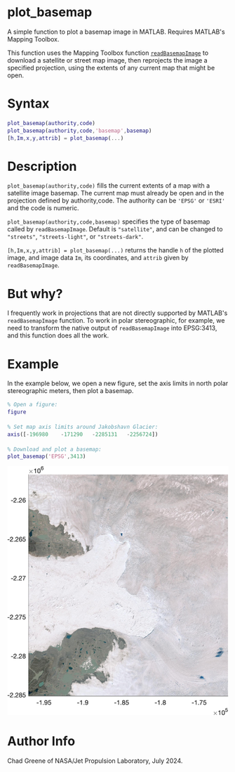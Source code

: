 # plot_basemap
A simple function to plot a basemap image in MATLAB. Requires MATLAB's Mapping Toolbox. 

This function uses the Mapping Toolbox function [`readBasemapImage`](https://www.mathworks.com/help/map/ref/readbasemapimage.html) to download a satellite or street map image, then reprojects the image a specified projection, using the extents of any current map that might be open. 

# Syntax

```matlab
plot_basemap(authority,code)
plot_basemap(authority,code,'basemap',basemap) 
[h,Im,x,y,attrib] = plot_basemap(...) 
```

# Description 
`plot_basemap(authority,code)` fills the current extents of a map with a satellite image basemap. The current map must already be open and in the projection defined by authority,code. The authority can be `'EPSG'` or `'ESRI'` and the code is numeric. 

`plot_basemap(authority,code,basemap)` specifies the type of basemap called by `readBasemapImage`. Default is `"satellite"`, and can be changed to `"streets"`, `"streets-light"`, or `"streets-dark"`.

`[h,Im,x,y,attrib] = plot_basemap(...)` returns the handle `h` of the plotted image, and image data `Im`, its coordinates, and `attrib` given by `readBasemapImage`. 

# But why? 
I frequently work in projections that are not directly supported by MATLAB's `readBasemapImage` function. To work in polar stereographic, for example, we need to transform the native output of `readBasemapImage` into EPSG:3413, and this function does all the work. 

# Example 
In the example below, we open a new figure, set the axis limits in north polar stereographic meters, then plot a basemap. 

```matlab
% Open a figure:
figure
 
% Set map axis limits around Jakobshavn Glacier:
axis([-196980    -171290   -2285131   -2256724])
 
% Download and plot a basemap:
plot_basemap('EPSG',3413)
```
![](plot_basins_example.jpg)

# Author Info
Chad Greene of NASA/Jet Propulsion Laboratory, July 2024. 
